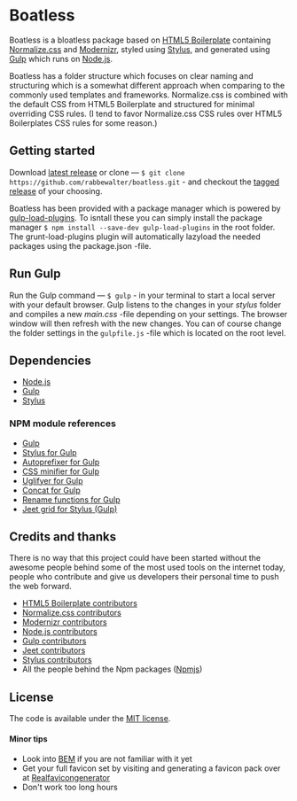 # Boatless

Boatless is a bloatless package based on [HTML5 Boilerplate](https://html5boilerplate.com) containing [Normalize.css](https://necolas.github.com/normalize.css/) and [Modernizr](http://modernizr.com/), styled using [Stylus](http://stylus-lang.com/), and generated using [Gulp](http://gulpjs.com/) which runs on [Node.js](https://nodejs.org/).

Boatless has a folder structure which focuses on clear naming and structuring which is a somewhat different approach when comparing to the  commonly used templates and frameworks. Normalize.css is combined with the default CSS from HTML5 Boilerplate and structured for minimal overriding CSS rules. (I tend to favor Normalize.css CSS rules over HTML5 Boilerplates CSS rules for some reason.)


## Getting started

Download [latest release](https://github.com/rabbewalter/boatless/archive/master.zip) or clone — `$ git clone https://github.com/rabbewalter/boatless.git` - and checkout the [tagged release](https://github.com/rabbewalter/boatless/releases) of your choosing.

Boatless has been provided with a package manager which is powered by [gulp-load-plugins](https://www.npmjs.com/package/gulp-load-plugins).
To isntall these you can simply install the package manager `$ npm install --save-dev gulp-load-plugins` in the root folder. The grunt-load-plugins plugin will automatically lazyload the needed packages using the package.json -file.


## Run Gulp

Run the Gulp command — `$ gulp` - in your terminal to start a local server with your default browser. Gulp listens to the changes in your *stylus* folder and compiles a new *main.css* -file depending on your settings. The browser window will then refresh with the new changes. You can of course change the folder settings in the `gulpfile.js` -file which is located on the root level.


## Dependencies

* [Node.js](https://nodejs.org/)
* [Gulp](http://gulpjs.com/)
* [Stylus](http://stylus-lang.com/)


### NPM module references

* [Gulp](https://www.npmjs.com/package/gulp)
* [Stylus for Gulp](https://www.npmjs.com/package/gulp-stylus)
* [Autoprefixer for Gulp](https://www.npmjs.com/package/gulp-autoprefixer)
* [CSS minifier for Gulp](https://www.npmjs.com/package/gulp-minify-css)
* [Uglifyer for Gulp](https://www.npmjs.com/package/gulp-uglify)
* [Concat for Gulp](https://www.npmjs.com/package/gulp-concat)
* [Rename functions for Gulp](https://www.npmjs.com/package/gulp-rename)
* [Jeet grid for Stylus (Gulp)](https://www.npmjs.com/package/jeet)


## Credits and thanks

There is no way that this project could have been started without the awesome people behind some of the most used tools on the internet today, people who contribute and give us developers their personal time to push the web forward.
* [HTML5 Boilerplate contributors](https://github.com/h5bp/html5-boilerplate/graphs/contributors)
* [Normalize.css contributors](https://github.com/necolas/normalize.css/graphs/contributors)
* [Modernizr contributors](https://nodejs.org/about/organization/)
* [Node.js contributors](https://nodejs.org/about/organization/)
* [Gulp contributors](https://github.com/gulpjs/gulp/graphs/contributors)
* [Jeet contributors](https://github.com/mojotech/jeet/graphs/contributors)
* [Stylus contributors](https://github.com/stylus/stylus/graphs/contributors)
* All the people behind the Npm packages ([Npmjs](https://www.npmjs.com/))


## License

The code is available under the [MIT license](LICENSE).


#### Minor tips

* Look into [BEM](http://getbem.com/introduction/) if you are not familiar with it yet
* Get your full favicon set by visiting and generating a favicon pack over at [Realfavicongenerator](http://realfavicongenerator.net/)
* Don't work too long hours